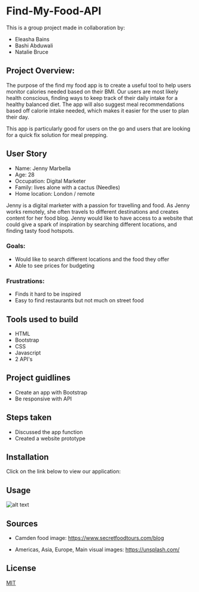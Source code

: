 # Find-My-Food-API

This is a group project made in collaboration by:

- Eleasha Bains
- Bashi Abduwali
- Natalie Bruce

## Project Overview:

The purpose of the find my food app is to create a useful tool to help users monitor calories needed based on their BMI.
Our users are most likely health conscious, finding ways to keep track of their daily intake for a healthy balanced diet.
The app will also suggest meal recommendations based off calorie intake needed, which makes it easier for the user to plan their day.

This app is particularly good for users on the go and users that are looking for a quick fix solution for meal prepping.


## User Story 

- Name: Jenny Marbella
- Age: 28
- Occupation: Digital Marketer
- Family: lives alone with a cactus (Needles)
- Home location: London / remote 

Jenny is a digital marketer with a passion for travelling and food. As Jenny works remotely, she often travels to different destinations and creates content for her food blog. Jenny would like to have access to a website that could give a spark of inspiration by searching different locations, and finding tasty food hotspots.


### Goals: 
- Would like to search different locations and the food they offer
- Able to see prices for budgeting

### Frustrations: 
- Finds it hard to be inspired
- Easy to find restaurants but not much on street food


## Tools used to build

- HTML
- Bootstrap
- CSS
- Javascript
- 2 API's


## Project guidlines

- Create an app with Bootstrap
- Be responsive with API

## Steps taken

- Discussed the app function 
- Created a website prototype


## Installation

Click on the link below to view our application:


## Usage

![alt text](assets/images/screenshot.png)


## Sources

- Camden food image: https://www.secretfoodtours.com/blog

- Americas, Asia, Europe, Main visual images: https://unsplash.com/

## License

[MIT](https://choosealicense.com/licenses/mit/)
